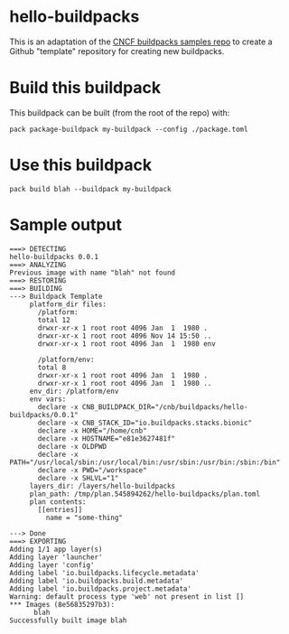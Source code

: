 # hello-buildpacks

This is an adaptation of the [CNCF buildpacks samples repo](https://github.com/buildpacks/samples)
to create a Github "template" repository for creating new buildpacks.

# Build this buildpack

This buildpack can be built (from the root of the repo) with:

```shell
pack package-buildpack my-buildpack --config ./package.toml
```

# Use this buildpack

```shell
pack build blah --buildpack my-buildpack
```

# Sample output

```
===> DETECTING
hello-buildpacks 0.0.1
===> ANALYZING
Previous image with name "blah" not found
===> RESTORING
===> BUILDING
---> Buildpack Template
     platform_dir files:
       /platform:
       total 12
       drwxr-xr-x 1 root root 4096 Jan  1  1980 .
       drwxr-xr-x 1 root root 4096 Nov 14 15:50 ..
       drwxr-xr-x 1 root root 4096 Jan  1  1980 env
       
       /platform/env:
       total 8
       drwxr-xr-x 1 root root 4096 Jan  1  1980 .
       drwxr-xr-x 1 root root 4096 Jan  1  1980 ..
     env_dir: /platform/env
     env vars:
       declare -x CNB_BUILDPACK_DIR="/cnb/buildpacks/hello-buildpacks/0.0.1"
       declare -x CNB_STACK_ID="io.buildpacks.stacks.bionic"
       declare -x HOME="/home/cnb"
       declare -x HOSTNAME="e81e3627481f"
       declare -x OLDPWD
       declare -x PATH="/usr/local/sbin:/usr/local/bin:/usr/sbin:/usr/bin:/sbin:/bin"
       declare -x PWD="/workspace"
       declare -x SHLVL="1"
     layers_dir: /layers/hello-buildpacks
     plan_path: /tmp/plan.545894262/hello-buildpacks/plan.toml
     plan contents:
       [[entries]]
         name = "some-thing"

---> Done
===> EXPORTING
Adding 1/1 app layer(s)
Adding layer 'launcher'
Adding layer 'config'
Adding label 'io.buildpacks.lifecycle.metadata'
Adding label 'io.buildpacks.build.metadata'
Adding label 'io.buildpacks.project.metadata'
Warning: default process type 'web' not present in list []
*** Images (8e56835297b3):
      blah
Successfully built image blah
```